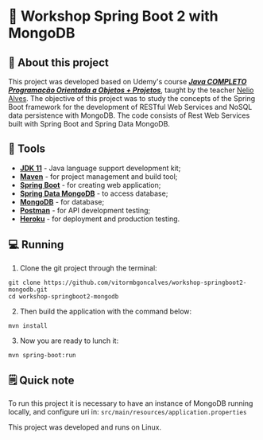 # 🍃 Workshop Spring Boot 2 with MongoDB

## 🚀 About this project

This project was developed based on Udemy's course [*__Java COMPLETO Programação Orientada a Objetos + Projetos__*](https://www.udemy.com/course/java-curso-completo/), taught by the teacher [Nelio Alves](https://github.com/acenelio).
The objective of this project was to study the concepts of the Spring Boot framework for the development of RESTful Web Services and NoSQL data persistence with MongoDB.
The code consists of Rest Web Services built with Spring Boot and Spring Data MongoDB. 

## 🧰 Tools

- [**JDK 11**](https://www.oracle.com/br/java/technologies/javase-jdk11-downloads.html) - Java language support development kit;
- [**Maven**](https://maven.apache.org/) - for project management and build tool;
- [**Spring Boot**](https://docs.spring.io/spring-boot/docs/current/reference/htmlsingle/) - for creating web application;
- [**Spring Data MongoDB**](https://spring.io/projects/spring-data-mongodb) - to access database;
- [**MongoDB**](https://www.mongodb.com/) - for database;
- [**Postman**](https://www.postman.com/) - for API development testing;
- [**Heroku**](https://heroku.co) - for deployment and production testing.

## 💻 Running

1. Clone the git project through the terminal:

```shell
git clone https://github.com/vitormbgoncalves/workshop-springboot2-mongodb.git
cd workshop-springboot2-mongodb
```

2. Then build the application with the command below:

```shell
mvn install
```

3. Now you are ready to lunch it:

```shell
mvn spring-boot:run
```

## 🗒 Quick note

To run this project it is necessary to have an instance of MongoDB running locally, and configure uri in: `src/main/resources/application.properties`

This project was developed and runs on Linux.
